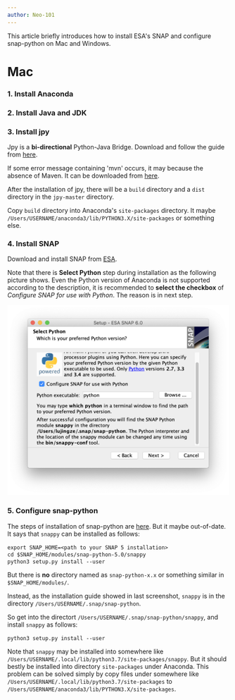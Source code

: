 ```yaml
---
author: Neo-101
---
```


This article briefly introduces how to install ESA's SNAP and configure snap-python on Mac and Windows.

# Mac

### 1. Install Anaconda

### 2. Install Java and JDK

### 3. Install jpy

Jpy is a **bi-directional** Python-Java Bridge. Download and follow the guide from [here](https://github.com/bcdev/jpy).

If some error message containing 'mvn' occurs, it may because the absence of Maven. It can be downloaded from [here](https://maven.apache.org/). 

After the installation of jpy, there will be a `build` directory and a `dist` directory in the `jpy-master` directory. 

Copy `build` directory into Anaconda's `site-packages` directory. It maybe `/Users/USERNAME/anaconda3/lib/PYTHON3.X/site-packages` or something else. 
### 4. Install SNAP

Download and install SNAP from [ESA](http://step.esa.int/main/download/).

Note that there is **Select Python** step during installation as the following picture shows. Even the Python version of Anaconda is not supported according to the description, it is recommended to **select the checkbox** of *Configure SNAP for use with Python*. The reason is in next step.

![My helpful screenshot](/assets/images/snap_installation_select_python.png)

### 5. Configure snap-python

The steps of installation of snap-python are [here](https://github.com/senbox-org/snap-engine/tree/master/snap-python/src/main/resources). But it maybe out-of-date. It says that `snappy` can be installed as follows:
```
export SNAP_HOME=<path to your SNAP 5 installation>
cd $SNAP_HOME/modules/snap-python-5.0/snappy
python3 setup.py install --user
```
But there is **no** directory named as `snap-python-x.x` or something similar in `$SNAP_HOME/modules/`. 

Instead, as the installation guide showed in last screenshot, `snappy` is in the directory `/Users/USERNAME/.snap/snap-python`.

So get into the directort `/Users/USERNAME/.snap/snap-python/snappy`, and install `snappy` as follows:

```
python3 setup.py install --user
```

Note that `snappy` may be installed into somewhere like `/Users/USERNAME/.local/lib/python3.7/site-packages/snappy`. But it should bestly be installed into directory `site-packages` under Anaconda. This problem can be solved simply by copy files under somewhere like `/Users/USERNAME/.local/lib/python3.7/site-packages` to `/Users/USERNAME/anaconda3/lib/PYTHON3.X/site-packages`.



